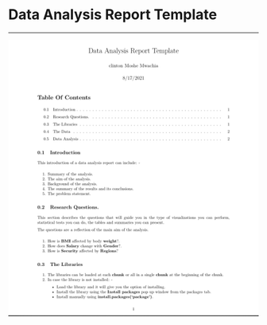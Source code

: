 <html>
<head>
  <link rel="stylesheet" href="styles.css">
</head>
<body>

<h1>Data Analysis Report Template</h1>
<hr>
<img src="report.png" alt="report">
</body>
</html>
